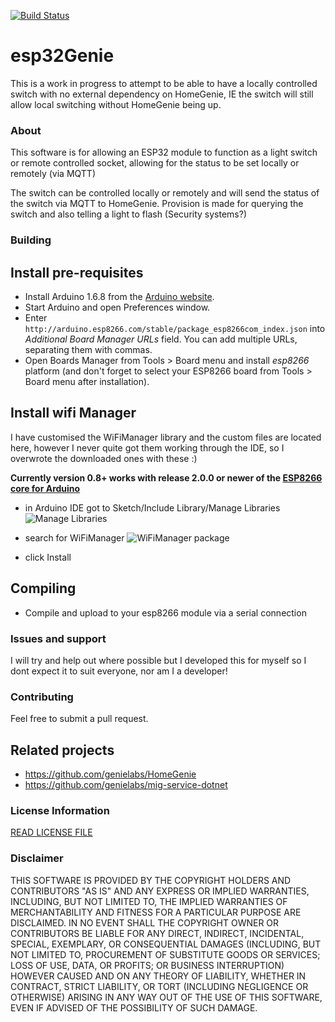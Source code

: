 [![Build Status](https://travis-ci.org/davidwallis3101/esp32Genie.svg?branch=master)](https://travis-ci.org/davidwallis3101/esp32Genie)

esp32Genie
===========================================
This is a work in progress to attempt to be able to have a locally controlled switch with no external dependency on HomeGenie, IE the switch will still allow local switching without HomeGenie being up.


### About

This software is for allowing an ESP32 module to function as a light switch or remote controlled socket, allowing for the status to be set locally or remotely (via MQTT)

The switch can be controlled locally or remotely and will send the status of the switch via MQTT to HomeGenie. Provision is made for querying the switch and also telling a light to flash (Security systems?)

### Building

## Install pre-requisites

- Install Arduino 1.6.8 from the [Arduino website](http://www.arduino.cc/en/main/software).
- Start Arduino and open Preferences window.
- Enter ```http://arduino.esp8266.com/stable/package_esp8266com_index.json``` into *Additional Board Manager URLs* field. You can add multiple URLs, separating them with commas.
- Open Boards Manager from Tools > Board menu and install *esp8266* platform (and don't forget to select your ESP8266 board from Tools > Board menu after installation).

## Install wifi Manager

 I have customised the WiFiManager library and the custom files are located here, however I never quite got them working through the IDE, so I overwrote the downloaded ones with these :)

 __Currently version 0.8+ works with release 2.0.0 or newer of the [ESP8266 core for Arduino](https://github.com/esp8266/Arduino)__
  - in Arduino IDE got to Sketch/Include Library/Manage Libraries
   ![Manage Libraries](http://i.imgur.com/9BkEBkR.png)

  - search for WiFiManager
   ![WiFiManager package](http://i.imgur.com/18yIai8.png)

  - click Install

## Compiling

- Compile and upload to your esp8266 module via a serial connection

### Issues and support ###

I will try and help out where possible but I developed this for myself so I dont expect it to suit everyone, nor am I a developer!

### Contributing

Feel free to submit a pull request.

## Related projects

- https://github.com/genielabs/HomeGenie
- https://github.com/genielabs/mig-service-dotnet

### License Information

[READ LICENSE FILE](LICENSE)

### Disclaimer

THIS SOFTWARE IS PROVIDED BY THE COPYRIGHT HOLDERS AND CONTRIBUTORS "AS IS" AND ANY EXPRESS OR IMPLIED WARRANTIES, INCLUDING, BUT NOT LIMITED TO, THE IMPLIED WARRANTIES OF MERCHANTABILITY AND FITNESS FOR A PARTICULAR PURPOSE ARE DISCLAIMED. IN NO EVENT SHALL THE COPYRIGHT OWNER OR CONTRIBUTORS BE LIABLE FOR ANY DIRECT, INDIRECT, INCIDENTAL, SPECIAL, EXEMPLARY, OR CONSEQUENTIAL DAMAGES (INCLUDING, BUT NOT LIMITED TO, PROCUREMENT OF SUBSTITUTE GOODS OR SERVICES; LOSS OF USE, DATA, OR PROFITS; OR BUSINESS INTERRUPTION) HOWEVER CAUSED AND ON ANY THEORY OF LIABILITY, WHETHER IN CONTRACT, STRICT LIABILITY, OR TORT (INCLUDING NEGLIGENCE OR OTHERWISE) ARISING IN ANY WAY OUT OF THE USE OF THIS SOFTWARE, EVEN IF ADVISED OF THE POSSIBILITY OF SUCH DAMAGE.
